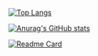 
[![Top Langs](https://github-readme-stats.vercel.app/api/top-langs/?username=therbta&theme=radical&exclude_repo=github-readme-stats,therbta.github.io)](https://github.com/anuraghazra/github-readme-stats)

[![Anurag's GitHub stats](https://github-readme-stats.vercel.app/api?username=therbta&show_icons=true&theme=radical)](https://github.com/therbta/github-readme-stats)


[![Readme Card](https://github-readme-stats.vercel.app/api/pin/?username=therbta&repo=github-readme-stats)](https://github.com/therbta)
